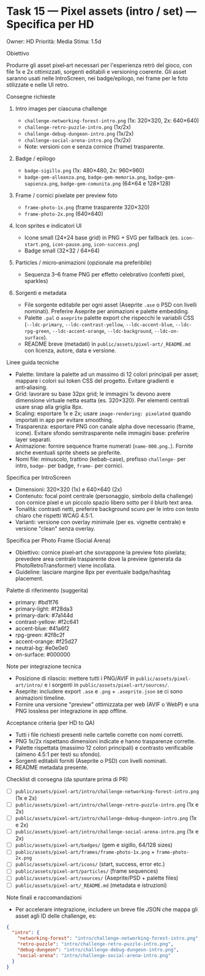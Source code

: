 # Task 15 — Pixel assets (intro / set) — Specifica per HD

Owner: HD
Priorità: Media
Stima: 1.5d

Obiettivo

Produrre gli asset pixel‑art necessari per l'esperienza retrò del gioco, con file 1x e 2x ottimizzati, sorgenti editabili e versioning coerente. Gli asset saranno usati nelle IntroScreen, nei badge/epilogo, nei frame per le foto stilizzate e nelle UI retro.

Consegne richieste

1. Intro images per ciascuna challenge

   - `challenge-networking-forest-intro.png` (1x: 320×320, 2x: 640×640)
   - `challenge-retro-puzzle-intro.png` (1x/2x)
   - `challenge-debug-dungeon-intro.png` (1x/2x)
   - `challenge-social-arena-intro.png` (1x/2x)
   - Note: versioni con e senza cornice (frame) trasparente.

2. Badge / epilogo

   - `badge-sigillo.png` (1x: 480×480, 2x: 960×960)
   - `badge-gem-alleanza.png`, `badge-gem-memoria.png`, `badge-gem-sapienza.png`, `badge-gem-comunita.png` (64×64 e 128×128)

3. Frame / cornici pixelate per preview foto

   - `frame-photo-1x.png` (frame trasparente 320×320)
   - `frame-photo-2x.png` (640×640)

4. Icon sprites e indicatori UI

   - Icone small (24×24 base grid) in PNG + SVG per fallback (es. `icon-start.png`, `icon-pause.png`, `icon-success.png`)
   - Badge small (32×32 / 64×64)

5. Particles / micro‑animazioni (opzionale ma preferibile)

   - Sequenza 3–6 frame PNG per effetto celebrativo (confetti pixel, sparkles)

6. Sorgenti e metadata
   - File sorgente editabile per ogni asset (Aseprite `.ase` o PSD con livelli nominati). Preferire Aseprite per animazioni e palette embedding.
   - Palette `.pal` o `aseprite` palette export che rispecchi le variabili CSS (`--ldc-primary`, `--ldc-contrast-yellow`, `--ldc-accent-blue`, `--ldc-rpg-green`, `--ldc-accent-orange`, `--ldc-background`, `--ldc-on-surface`).
   - README breve (metadati) in `public/assets/pixel-art/_README.md` con licenza, autore, data e versione.

Linee guida tecniche

- Palette: limitare la palette ad un massimo di 12 colori principali per asset; mappare i colori sui token CSS del progetto. Evitare gradienti e anti‑aliasing.
- Grid: lavorare su base 32px grid; le immagini 1x devono avere dimensione virtuale netta esatta (es. 320×320). Per elementi centrali usare snap alla griglia 8px.
- Scaling: esportare 1x e 2x; usare `image-rendering: pixelated` quando importati in app per evitare smoothing.
- Trasparenza: esportare PNG con canale alpha dove necessario (frame, icone). Evitare sfondo semitrasparente nelle immagini base: preferire layer separati.
- Animazione: fornire sequence frame numerati (`name-000.png`..). Fornite anche eventuali sprite sheets se preferite.
- Nomi file: minuscolo, trattino (kebab-case), prefisso `challenge-` per intro, `badge-` per badge, `frame-` per cornici.

Specifica per IntroScreen

- Dimensioni: 320×320 (1x) e 640×640 (2x)
- Contenuto: focal point centrale (personaggio, simbolo della challenge) con cornice pixel e un piccolo spazio libero sotto per il blurb text area.
- Tonalità: contrasti netti, preferire background scuro per le intro con testo chiaro che rispetti WCAG 4.5:1.
- Varianti: versione con overlay minimale (per es. vignette centrale) e versione "clean" senza overlay.

Specifica per Photo Frame (Social Arena)

- Obiettivo: cornice pixel‑art che sovrappone la preview foto pixelata; prevedere area centrale trasparente dove la preview (generata da PhotoRetroTransformer) viene incollata.
- Guideline: lasciare margine 8px per eventuale badge/hashtag placement.

Palette di riferimento (suggerita)

- primary: #bd1f76
- primary-light: #f28da3
- primary-dark: #7a144d
- contrast-yellow: #f2c641
- accent-blue: #41a6f2
- rpg-green: #2f8c2f
- accent-orange: #f25d27
- neutral-bg: #e0e0e0
- on-surface: #000000

Note per integrazione tecnica

- Posizione di rilascio: mettere tutti i PNG/AVIF in `public/assets/pixel-art/intro/` e i sorgenti in `public/assets/pixel-art/sources/`.
- Aseprite: includere export `.ase` e `.png` + `.aseprite.json` se ci sono animazioni timeline.
- Fornire una versione "preview" ottimizzata per web (AVIF o WebP) e una PNG lossless per integrazione in app offline.

Acceptance criteria (per HD to QA)

- Tutti i file richiesti presenti nelle cartelle corrette con nomi corretti.
- PNG 1x/2x rispettano dimensioni indicate e hanno trasparenze corrette.
- Palette rispettata (massimo 12 colori principali) e contrasto verificabile (almeno 4.5:1 per testi su sfondo).
- Sorgenti editabili forniti (Aseprite o PSD) con livelli nominati.
- README metadata presente.

Checklist di consegna (da spuntare prima di PR)

- [ ] `public/assets/pixel-art/intro/challenge-networking-forest-intro.png` (1x e 2x)
- [ ] `public/assets/pixel-art/intro/challenge-retro-puzzle-intro.png` (1x e 2x)
- [ ] `public/assets/pixel-art/intro/challenge-debug-dungeon-intro.png` (1x e 2x)
- [ ] `public/assets/pixel-art/intro/challenge-social-arena-intro.png` (1x e 2x)
- [ ] `public/assets/pixel-art/badges/` (gem e sigillo, 64/128 sizes)
- [ ] `public/assets/pixel-art/frames/frame-photo-1x.png` + `frame-photo-2x.png`
- [ ] `public/assets/pixel-art/icons/` (start, success, error etc.)
- [ ] `public/assets/pixel-art/particles/` (frame sequences)
- [ ] `public/assets/pixel-art/sources/` (Aseprite/PSD + palette files)
- [ ] `public/assets/pixel-art/_README.md` (metadata e istruzioni)

Note finali e raccomandazioni

- Per accelerare integrazione, includere un breve file JSON che mappa gli asset agli ID delle challenge, es:

```json
{
  "intro": {
    "networking-forest": "intro/challenge-networking-forest-intro.png",
    "retro-puzzle": "intro/challenge-retro-puzzle-intro.png",
    "debug-dungeon": "intro/challenge-debug-dungeon-intro.png",
    "social-arena": "intro/challenge-social-arena-intro.png"
  }
}
```
